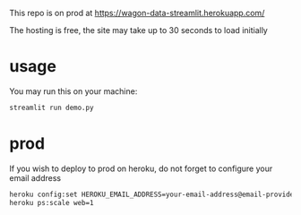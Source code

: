 
This repo is on prod at https://wagon-data-streamlit.herokuapp.com/

The hosting is free, the site may take up to 30 seconds to load initially

# usage

You may run this on your machine:

``` bash
streamlit run demo.py
```

# prod

If you wish to deploy to prod on heroku, do not forget to configure your email address

``` bash
heroku config:set HEROKU_EMAIL_ADDRESS=your-email-address@email-provider.com
heroku ps:scale web=1
```
